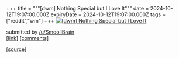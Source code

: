 +++
title = """[dwm] Nothing Special but I Love It"""
date = 2024-10-12T19:07:00.000Z
expiryDate = 2024-10-12T19:07:00.000Z
tags = ["reddit","wm"]
+++
[![[dwm] Nothing Special but I Love It](https://preview.redd.it/ru4rcrnuhdud1.png?width=640&crop=smart&auto=webp&s=5f177bc860502ec124dc82748f66b128f8ce535d "[dwm] Nothing Special but I Love It")](https://www.reddit.com/r/unixporn/comments/1g27cxc/dwm_nothing_special_but_i_love_it/)

submitted by [/u/SmoollBrain](https://www.reddit.com/user/SmoollBrain)  
[\[link\]](https://i.redd.it/ru4rcrnuhdud1.png) [\[comments\]](https://www.reddit.com/r/unixporn/comments/1g27cxc/dwm_nothing_special_but_i_love_it/)

[[source]](https://www.reddit.com/r/unixporn/comments/1g27cxc/dwm_nothing_special_but_i_love_it/)
